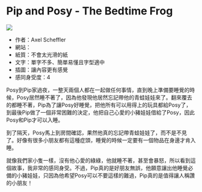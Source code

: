 # Pip and Posy - The Bedtime Frog
![](https://images-na.ssl-images-amazon.com/images/I/61wooIzt-WL._SY498_BO1,204,203,200_.jpg)

+ 作者：Axel Scheffler
+ 網站：
+ 紙質：不會太光滑的紙
+ 文字：單字不多、簡單易懂且字型適中
+ 插圖：讓內容更有感覺
+ 感同身受度：4

Posy到Pip家過夜，一整天兩個人都在一起做任何事情，直到晚上準備要睡覺的時候，Posy居然睡不著了，因為他發現他居然忘記帶他的青蛙娃娃來了。翻來覆去的都睡不著，Pip為了讓Posy好睡覺，把他所有可以用得上的玩具都給Posy了，到最後Pip做了一個非常困難的決定，他把自己心愛的小豬娃娃借給了Posy，因此Posy和Pip才可以入睡。

到了隔天，Posy馬上到房間確認，果然他真的忘記帶青蛙娃娃了，而不是不見了。好像有很多小朋友都有這種症頭，睡覺的時候一定要有一個物品在身邊才肯入睡。

就像我們家小隻一樣，沒有他心愛的綠綠，他就睡不著，甚至會暴怒，所以看到這個故事，我非常的感同身受。不過，Pip真的是好朋友無誤，他願意讓出他睡覺必備的小豬娃娃，只因為他希望Posy可以不要這樣的難過，Pip真的是值得讓人稱讚的小朋友！
